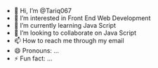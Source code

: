 - 👋 Hi, I’m @Tariq067
- 👀 I’m interested in Front End Web Development
- 🌱 I’m currently learning Java Script
- 💞️ I’m looking to collaborate on Java Script 
- 📫 How to reach me through my email
- 😄 Pronouns: ...
- ⚡ Fun fact: ...

<!---
Tariq067/Tariq067 is a ✨ special ✨ repository because its `README.md` (this file) appears on your GitHub profile.
You can click the Preview link to take a look at your changes.
--->

